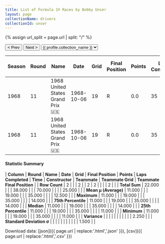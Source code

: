 ```yaml
---
title: List of Formula 1® Races by Bobby Unser
layout: page
collectionName: drivers
collectionId: unser
---
```


{% assign url_split = page.url | split: "/" %}
<div id="collection-navigation">
<button onclick="selector.options[selector.selectedIndex-1].value && (window.location = selector.options[selector.selectedIndex-1].value);">&lt; Prev</button>
<button onclick="selector.options[selector.selectedIndex+1].value && (window.location = selector.options[selector.selectedIndex+1].value);">Next &gt;</button>
<select id="selector" onchange="this.options[this.selectedIndex].value && (window.location = this.options[this.selectedIndex].value);">
  {% for collectionId in site.data[page.collectionName].refs %}
    {% if collectionId == page.collectionId %}
      {% assign selected = "selected" %}
    {% else %}
      {% assign selected = "" %}
    {% endif %}
    {% assign profile = site.data[page.collectionName][collectionId].profile %}
    <option value="/f1/{{ page.collectionName }}/{{ collectionId }}/{{ url_split[4] }}" {{ selected }}>{{ profile.collection_name }}</option>
  {% endfor %}
</select>
</div>

| Season | Round | Name | Date | Grid | Final Position | Points | Laps Completed | Time | Constructor | Teammate | Teammate Grid | Teammate Final Position |
|--|--|--|--|--|--|--|--|--|--|--|--|--|
| 1968 | 11 | 1968 United States Grand Prix 🇺🇸 | 1968-10-06 | 19 | R | 0.0 | 35 |   | BRM 🇬🇧 | [Piers Courage 🇬🇧](/f1/drivers/courage) | 14 | R |
| 1968 | 11 | 1968 United States Grand Prix 🇺🇸 | 1968-10-06 | 19 | R | 0.0 | 35 |   | BRM 🇬🇧 | [Pedro Rodríguez 🇲🇽](/f1/drivers/rodriguez) | 11 | R |

#### Statistic Summary

| **Column** | **Round** | **Name** | **Date** | **Grid** | **Final Position** | **Points** | **Laps Completed** | **Time** | **Constructor** | **Teammate** | **Teammate Grid** | **Teammate Final Position** |
| **Row Count** | 2 |  |  | 2 |  | 2 | 2 |  |  |  | 2 |  |
| **Total Sum** | 22.000 |  |  | 38.000 |  |  | 70.000 |  |  |  | 25.000 |  |
| **Mean μ (Average)** | 11.000 |  |  | 19.000 |  |  | 35.000 |  |  |  | 12.500 |  |
| **Maximum** | 11.000 |  |  | 19.000 |  |  | 35.000 |  |  |  | 14.000 |  |
| **75th Percentile** | 11.000 |  |  | 19.000 |  |  | 35.000 |  |  |  | 14.000 |  |
| **Median** | 11.000 |  |  | 19.000 |  |  | 35.000 |  |  |  | 14.000 |  |
| **25th Percentile** | 11.000 |  |  | 19.000 |  |  | 35.000 |  |  |  | 11.000 |  |
| **Minimum** | 11.000 |  |  | 19.000 |  |  | 35.000 |  |  |  | 11.000 |  |
| **Variance** |  |  |  |  |  |  |  |  |  |  | 2.250 |  |
| **Standard Deviation σ** |  |  |  |  |  |  |  |  |  |  | 1.500 |  |

Download data: [json]({{ page.url | replace:'.html','.json' }}), [csv]({{ page.url | replace:'.html','.csv' }})
